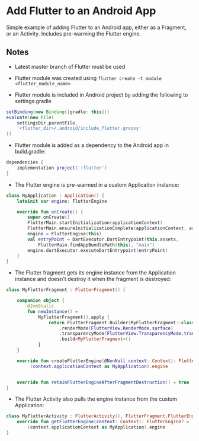 Add Flutter to an Android App
=============================

Simple example of adding Flutter to an Android app, either as a Fragment, or an Activity. Includes pre-warming the Flutter engine.

Notes
-----

* Latest master branch of Flutter must be used

* Flutter module was created using ```flutter create -t module <flutter_module_name>```

* Flutter module is included in Android project by adding the following to settings.gradle

```groovy
setBinding(new Binding([gradle: this]))
evaluate(new File(
    settingsDir.parentFile,
    '<flutter_dir>/.android/include_flutter.groovy'
))
```

* Flutter module is added as a dependency to the Android app in build.gradle:

```groovy
dependencies {
    implementation project(':flutter')
}
```

* The Flutter engine is pre-warmed in a custom Application instance:

```kotlin
class MyApplication : Application() {
    lateinit var engine: FlutterEngine

    override fun onCreate() {
        super.onCreate()
        FlutterMain.startInitialization(applicationContext)
        FlutterMain.ensureInitializationComplete(applicationContext, arrayOf<String>())
        engine = FlutterEngine(this)
        val entryPoint = DartExecutor.DartEntrypoint(this.assets,
            FlutterMain.findAppBundlePath(this), "main")
        engine.dartExecutor.executeDartEntrypoint(entryPoint)
    }
}
```

* The Flutter fragment gets its engine instance from the Application instance and doesn't destroy it when the fragment is destroyed:

```kotlin
class MyFlutterFragment : FlutterFragment() {

    companion object {
        @JvmStatic
        fun newInstance() =
            MyFlutterFragment().apply {
                return FlutterFragment.Builder(MyFlutterFragment::class.java)
                    .renderMode(FlutterView.RenderMode.surface)
                    .transparencyMode(FlutterView.TransparencyMode.transparent)
                    .build<MyFlutterFragment>()
            }
    }

    override fun createFlutterEngine(@NonNull context: Context): FlutterEngine =
         (context.applicationContext as MyApplication).engine


    override fun retainFlutterEngineAfterFragmentDestruction() = true
}
```

* The Flutter Activity also pulls the engine instance from the custom Application:

```kotlin
class MyFlutterActivity : FlutterActivity(), FlutterFragment.FlutterEngineProvider {
    override fun getFlutterEngine(context: Context): FlutterEngine? =
        (context.applicationContext as MyApplication).engine
}
```